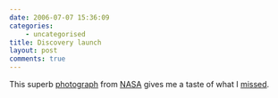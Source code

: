 ```yaml
---
date: 2006-07-07 15:36:09
categories:
    - uncategorised
title: Discovery launch
layout: post
comments: true
---
```

This superb
[photograph](http://www.nasa.gov/images/content/151717main_image_feature_607_ys_full.jpg)
from
[NASA](http://www.nasa.gov/multimedia/imagegallery/image_feature_607.html)
gives me a taste of what I
[missed](http://www.nbrightside.com/blog/2006/06/28/nearly-man/).
